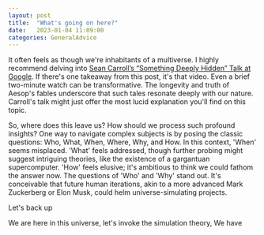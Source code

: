 ```yaml
---
layout: post
title:  "What's going on here?"
date:   2023-01-04 11:09:00
categories: GeneralAdvice
---
```


It often feels as though we're inhabitants of a multiverse. I highly recommend delving into [Sean Carroll’s “Something Deeply Hidden” Talk at Google](https://www.youtube.com/watch?v=F6FR08VylO4). If there's one takeaway from this post, it's that video. Even a brief two-minute watch can be transformative. The longevity and truth of Aesop's fables underscore that such tales resonate deeply with our nature. Carroll's talk might just offer the most lucid explanation you'll find on this topic.

So, where does this leave us? How should we process such profound insights? One way to navigate complex subjects is by posing the classic questions: Who, What, When, Where, Why, and How. In this context, 'When' seems misplaced. 'What' feels addressed, though further probing might suggest intriguing theories, like the existence of a gargantuan supercomputer. 'How' feels elusive; it's ambitious to think we could fathom the answer now. The questions of 'Who' and 'Why' stand out. It's conceivable that future human iterations, akin to a more advanced Mark Zuckerberg or Elon Musk, could helm universe-simulating projects. 

Let's back up 

We are here in this universe, let's invoke the simulation theory, We have


